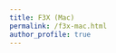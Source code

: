 ```yaml
---
title: F3X (Mac)
permalink: /f3x-mac.html
author_profile: true
---
```


<script>
    location.href = 'https://customfw.xyz/test_sd#macos.html';
</script>